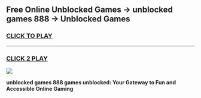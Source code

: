 
## Free Online Unblocked Games → unblocked games 888 → Unblocked Games
<h3>
<a href="https://premium.freeplayer.one?title=unblocked_games_888&ref=21F">CLICK TO PLAY</a></h3>
<hr>

<h3>
<a href="https://premium.freeplayer.one?title=unblocked_games_888&ref=21F">CLICK 2 PLAY</a>
  
</h3>

<a href="https://premium.freeplayer.one?title=unblocked_games_888&ref=21F/"><img src="https://clearcache.store/games.png"></a>


**unblocked games 888 games unblocked: Your Gateway to Fun and Accessible Online Gaming**
